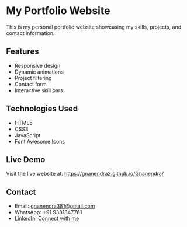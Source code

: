 # My Portfolio Website

This is my personal portfolio website showcasing my skills, projects, and contact information.

## Features
- Responsive design
- Dynamic animations
- Project filtering
- Contact form
- Interactive skill bars

## Technologies Used
- HTML5
- CSS3
- JavaScript
- Font Awesome Icons

## Live Demo
Visit the live website at:  https://gnanendra2.github.io/Gnanendra/

## Contact
- Email: gnanendra381@gmail.com
- WhatsApp: +91 9381847761
- LinkedIn: [Connect with me](https://www.linkedin.com/in/gnanendra-kilaptla) 
